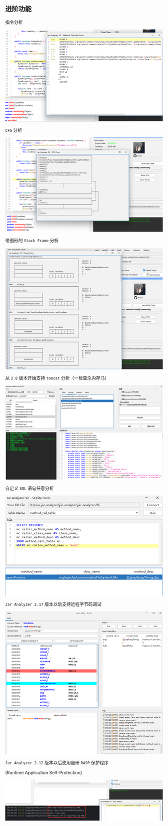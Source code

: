## 进阶功能

指令分析

![](../img/0006.png)

`CFG` 分析

![](../img/0007.png)

带图形的 `Stack Frame` 分析

![](../img/0008.png)

从 `2.8` 版本开始支持 `tomcat` 分析（一检查杀内存马）

![](../img/0017.png)

自定义 `SQL` 语句任意分析

![](../img/0014.png)

`Jar Analyzer 2.17` 版本以后支持远程字节码调试

![](../img/0035.png)

`Jar Analyzer 2.12` 版本以后使用自研 `RASP` 保护程序

(Runtime Application Self-Protection)

![](../img/0032.png)